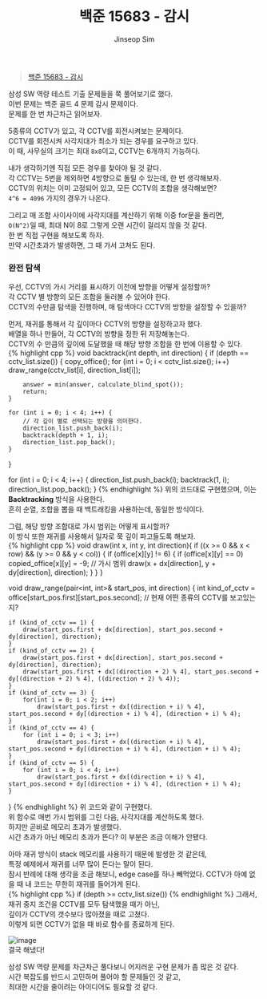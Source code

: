 ﻿---
layout: post
title: "백준 15683 - 감시"
categories: Baekjoon
tags: [cpp]
author:
  - Jinseop Sim
---
> [백준 15683 - 감시](https://www.acmicpc.net/problem/15683)

삼성 SW 역량 테스트 기출 문제들을 쭉 풀어보기로 했다.  
이번 문제는 백준 골드 4 문제 감시 문제이다.  
문제를 한 번 차근차근 읽어보자.  

5종류의 CCTV가 있고, 각 CCTV를 회전시켜보는 문제이다.  
CCTV를 회전시켜 사각지대가 최소가 되는 경우를 요구하고 있다.  
이 때, 사무실의 크기는 최대 ```8x8```이고, CCTV는 6개까지 가능하다.  

내가 생각하기엔 직접 모든 경우를 찾아야 될 것 같다.  
각 CCTV는 5번을 제외하면 4방향으로 돌릴 수 있는데, 한 번 생각해보자.  
CCTV의 위치는 이미 고정되어 있고, 모든 CCTV의 조합을 생각해보면?  
```4^6 = 4096``` 가지의 경우가 나온다.  

그리고 매 조합 사이사이에 사각지대를 계산하기 위해 이중 for문을 돌리면,  
```O(N^2)```일 때, 최대 N이 8로 그렇게 오랜 시간이 걸리지 않을 것 같다.  
한 번 직접 구현을 해보도록 하자.  
만약 시간초과가 발생하면, 그 때 가서 고쳐도 된다.  

### 완전 탐색
우선, CCTV의 가시 거리를 표시하기 이전에 방향을 어떻게 설정할까?  
각 CCTV 별 방향의 모든 조합을 둘러볼 수 있어야 한다.  
CCTV의 수만큼 탐색을 진행하며, 매 탐색마다 CCTV의 방향을 설정할 수 있을까?  

먼저, 재귀를 통해서 각 깊이마다 CCTV의 방향을 설정하고자 했다.  
배열을 하나 만들어, 각 CCTV의 방향을 정한 뒤 저장해놓는다.  
CCTV의 수 만큼의 깊이에 도달했을 때 해당 방향 조합을 한 번에 이용할 수 있다.  
{% highlight cpp %}
void backtrack(int depth, int direction) {
    if (depth == cctv_list.size()) {
        copy_office();
        for (int i = 0; i < cctv_list.size(); i++)
            draw_range(cctv_list[i], direction_list[i]);

        answer = min(answer, calculate_blind_spot());
        return;
    }

    for (int i = 0; i < 4; i++) {
        // 각 깊이 별로 선택되는 방향을 의미한다.
        direction_list.push_back(i);
        backtrack(depth + 1, i);
        direction_list.pop_back();
    }
}

for (int i = 0; i < 4; i++) {
        direction_list.push_back(i);
        backtrack(1, i);
        direction_list.pop_back();
}
{% endhighlight %}
위의 코드대로 구현했으며, 이는 __Backtracking__ 방식을 사용한다.  
흔히 순열, 조합을 뽑을 때 백트래킹을 사용하는데, 동일한 방식이다.   

그럼, 해당 방향 조합대로 가시 범위는 어떻게 표시할까?  
이 방식 또한 재귀를 사용해서 일자로 쭉 깊이 파고들도록 해보자.  
{% highlight cpp %}
void draw(int x, int y, int direction){
    if ((x >= 0 && x < row) && (y >= 0 && y < col)) {
        if (office[x][y] != 6) {
            if (office[x][y] == 0)
                copied_office[x][y] = -9; // 가시 범위
            draw(x + dx[direction], y + dy[direction], direction);
        }
    }
}

void draw_range(pair<int, int>& start_pos, int direction) {
    int kind_of_cctv = office[start_pos.first][start_pos.second];
    // 현재 어떤 종류의 CCTV를 보고있는지?

    if (kind_of_cctv == 1) {
        draw(start_pos.first + dx[direction], start_pos.second + dy[direction], direction);
    }
    if (kind_of_cctv == 2) {
        draw(start_pos.first + dx[direction], start_pos.second + dy[direction], direction);
        draw(start_pos.first + dx[(direction + 2) % 4], start_pos.second + dy[(direction + 2) % 4], ((direction + 2) % 4));
    }
    if (kind_of_cctv == 3) {
        for(int i = 0; i < 2; i++)
            draw(start_pos.first + dx[(direction + i) % 4], start_pos.second + dy[(direction + i) % 4], (direction + i) % 4);
    }
    if (kind_of_cctv == 4) {
        for (int i = 0; i < 3; i++)
            draw(start_pos.first + dx[(direction + i) % 4], start_pos.second + dy[(direction + i) % 4], (direction + i) % 4);
    }
    if (kind_of_cctv == 5) {
        for (int i = 0; i < 4; i++)
            draw(start_pos.first + dx[(direction + i) % 4], start_pos.second + dy[(direction + i) % 4], (direction + i) % 4);
    }
}
{% endhighlight %}
위 코드와 같이 구현했다.  
위 함수로 매번 가시 범위를 그린 다음, 사각지대를 계산하도록 했다.  
하지만 곧바로 메모리 초과가 발생했다.  
시간 초과가 아닌 메모리 초과가 뜬다? 이 부분은 조금 이해가 안됐다.  

아마 재귀 방식이 stack 메모리를 사용하기 때문에 발생한 것 같은데,  
특정 예제에서 재귀를 너무 많이 돈다는 말이 된다.  
잠시 반례에 대해 생각을 조금 해보니, edge case를 하나 빼먹었다. 
CCTV가 아예 없을 때 내 코드는 무한히 재귀를 들어가게 된다.  
{% highlight cpp %}
if (depth >= cctv_list.size())
{% endhighlight %}
그래서, 재귀 중지 조건을 CCTV를 모두 탐색했을 때가 아닌,  
깊이가 CCTV의 갯수보다 많아졌을 때로 고쳤다.  
이렇게 되면 CCTV가 없을 때 바로 함수를 종료하게 된다.  

![image](https://github.com/Jinseop-Sim/Jinseop-Sim.github.io/assets/71700079/24c86dac-eb9b-405d-8107-d28bd50048bc)  
결국 해냈다!  

삼성 SW 역량 문제를 차근차근 풀다보니 어지러운 구현 문제가 좀 많은 것 같다.  
시간 복잡도를 반드시 고민하며 풀어야 할 문제들인 것 같고,  
최대한 시간을 줄이려는 아이디어도 필요할 것 같다.  

